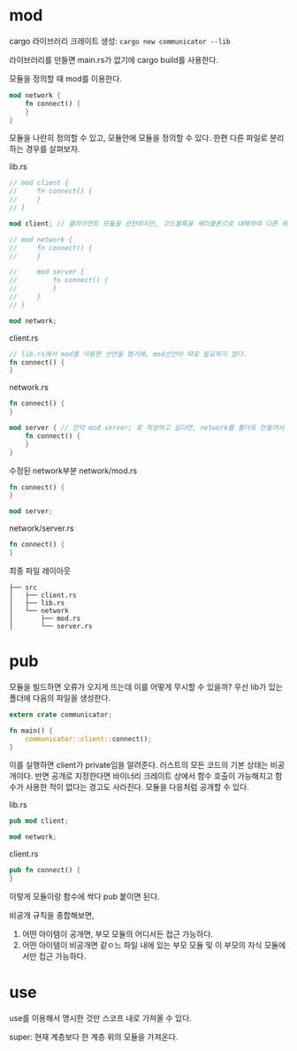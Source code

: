 # mod
cargo 라이브러리 크레이트 생성: `cargo new communicator --lib`

라이브러리를 만들면 main.rs가 없기에 cargo build를 사용한다. 

모듈을 정의할 때 mod를 이용한다. 
```rs
mod network {
    fn connect() {
    }
}
```

모듈을 나란히 정의할 수 있고, 모듈안에 모듈을 정의할 수 있다. 한편 다른 파일로 분리하는 경우를 살펴보자. 

lib.rs
```rs
// mod client {
//     fn connect() {
//     }
// }

mod client; // 클라이언트 모듈을 선언하지만, 코드블록을 세미클론으로 대체하여 다른 위치에서 찾으라고 알린다. 

// mod network {
//     fn connect() {
//     }

//     mod server {
//         fn connect() {
//         }
//     }
// }

mod network;
```

client.rs
```rs
// lib.rs에서 mod를 이용한 선언을 했기에, mod선언이 따로 필요하지 않다. 
fn connect() {
}
```

network.rs
```rs
fn connect() {
}

mod server { // 만약 mod server; 로 작성하고 싶다면, network를 폴더로 만들어서 mod.rs를 생성한 후, server를 추가해야 한다. 
    fn connect() {
    }
}
```

수정된 network부분
network/mod.rs
```rs
fn connect() {
}

mod server;
```

network/server.rs
```rs
fn connect() {
}
```

최종 파일 레이아웃
```
├── src
│   ├── client.rs
│   ├── lib.rs
│   └── network
│       ├── mod.rs
│       └── server.rs
```

# pub
모듈을 빌드하면 오류가 오지게 뜨는데 이를 어떻게 무시할 수 있을까? 우선 lib가 있는 폴더에 다음의 파일을 생성한다. 
```rs
extern crate communicator;

fn main() {
    communicator::client::connect();
}
```
이를 실행하면 client가 private임을 알려준다. 러스트의 모든 코드의 기본 상태는 비공개이다. 반면 공개로 지정한다면 바이너리 크레이트 상에서 함수 호출이 가능해지고 함수가 사용한 적이 없다는 경고도 사라진다. 모듈을 다응처럼 공개할 수 있다. 

lib.rs
```rs
pub mod client;

mod network;
```

client.rs
```rs
pub fn connect() {
}
```

이렇게 모듈이랑 함수에 싹다 pub 붙이면 된다. 

비공개 규칙을 종합해보면, 
1. 어떤 아이템이 공개면, 부모 모듈의 어디서든 접근 가능하다. 
2. 어떤 아이템이 비공개면 같ㅇ느 파일 내에 있는 부모 모듈 및 이 부모의 자식 모듈에서만 접근 가능하다. 

# use
use를 이용해서 명시한 것만 스코프 내로 가져올 수 있다. 

super: 현재 계층보다 한 계층 위의 모듈을 가져온다. 
